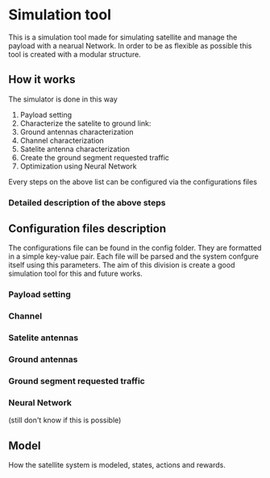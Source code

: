 # Simulation tool

This is a simulation tool made for simulating satellite and manage the payload
with a nearual Network. In order to be as flexible as possible this tool is created
with a modular structure.

## How it works

The simulator is done in this way
1. Payload setting
1. Characterize the satelite to ground link:
  1. Ground antennas characterization
  1. Channel characterization
  1. Satelite antenna characterization
1. Create the ground segment requested traffic
1. Optimization using Neural Network

Every steps on the above list can be configured via the configurations files

### Detailed description of the above steps

## Configuration files description
The configurations file can be found in the config folder.
They are formatted in a simple key-value pair. Each file will be parsed and the
system confgure itself using this parameters.
The aim of this division is create a good simulation tool for this and future
works.
### Payload setting
### Channel
### Satelite antennas
### Ground antennas
### Ground segment requested traffic
### Neural Network
(still don't know if this is possible)


## Model
How the satellite system is modeled, states, actions and rewards.
